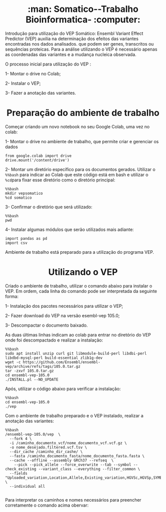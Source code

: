  <h1 align="center"> :man: Somatico--Trabalho Bioinformatica- :computer: </h1> 



Introdução para utilização do VEP Somático:
Ensembl Variant Effect Predictor (VEP) auxilia na determinação dos efeitos das variantes encontradas nos dados analisados. que podem ser genes, transcritos ou sequências proteicas. Para a análise utilizando o VEP é necessário apenas as coordenadas das variantes e a mudança nucleica observada.

O processo inicial para utilização do VEP :

1- Montar o drive no Colab;

2- Instalar o VEP;

3- Fazer a anotação das variantes.


 <h1 align="center">Preparação do ambiente de trabalho </h1> 


Começar criando um novo notebook no seu Google Colab, uma vez no colab:

1- Montar o drive no ambiente de trabalho, que permite criar e gerenciar os dados


```
from google.colab import drive 
drive.mount('/content/drive')

```
2- Montar um diretório específico para os documentos gerados. Utilizar o ```%%bash``` para indicar ao Colab que este código está em bash e utilizar o ```%cd```para fixar esse diretório como o diretório principal:

```
%%bash
mkdir vepsomatico
%cd somatico

```

3- Confirmar o diretório que será utilizado:
```
%%bash
pwd

```

4- Instalar algumas módulos que serão utilizados mais adiante:

```
import pandas as pd
import csv

```

Ambiente de trabalho está preparado para a utilização do programa VEP.


 <h1 align="center">Utilizando o VEP </h1> 


Criado o ambiente de trabalho, utilizar o comando abaixo para instalar o VEP. Em ordem, cada linha do comando pode ser interpretada da seguinte forma:

1- Instalação dos pacotes necessários para utilizar o VEP;

2- Fazer download do VEP na versão esembl-vep 105.0;

3- Descompactar o documento baixado.

As duas últimas linhas indicam ao colab para entrar no diretório do VEP onde foi descompactado e realizar a instalação:
```
%%bash
sudo apt install unzip curl git libmodule-build-perl libdbi-perl libdbd-mysql-perl build-essential zlib1g-dev
wget -c https://github.com/Ensembl/ensembl-vep/archive/refs/tags/105.0.tar.gz
tar -zxvf 105.0.tar.gz
cd ensembl-vep-105.0
./INSTALL.pl --NO_UPDATE 

```
 Após, utilizar o código abaixo para verificar a instalação:
 ```
 %%bash
cd ensembl-vep-105.0
./vep

```

Com o ambiente de trabalho preparado e o VEP instalado, realizar a anotação das variantes:
```
%%bash
/ensembl-vep-105.0/vep  \
  --fork 4 \
  -i /caminho_documento_vcf/nome_documento_vcf.vcf.gz \
  -o nome_desejado.filtered.vcf.tsv \
  --dir_cache /caminho_dir_cashe/ \
  --fasta /caminho_documento_fasta/nome_documento_fasta.fasta \
  --cache --offline --assembly GRCh37 --refseq  \
	--pick --pick_allele --force_overwrite --tab --symbol --check_existing --variant_class --everything --filter_common \
  --fields "Uploaded_variation,Location,Allele,Existing_variation,HGVSc,HGVSp,SYMBOL,Consequence,IND,ZYG,Amino_acids,CLIN_SIG,PolyPhen,SIFT,VARIANT_CLASS,FREQS" \
  --individual all
  
  ```
  
 Para interpretar os caminhos e nomes necessários para preencher corretamente o comando acima obervar:
 
 
